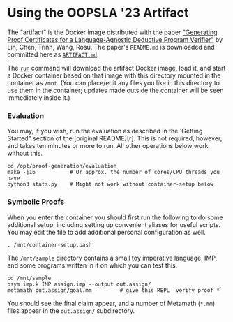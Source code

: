 Using the OOPSLA '23 Artifact
=============================

The "artifact" is the Docker image distributed with the paper
["Generating Proof Certificates for a Language-Agnostic Deductive
Program Verifier"][paper] by Lin, Chen, Trinh, Wang, Rosu. The paper's
`README.md` is downloaded and committed here as [`ARTIFACT.md`][ar].

The [`run`] command will download the artifact Docker image, load it,
and start a Docker container based on that image with this directory
mounted in the container as `/mnt`. (You can place/edit any files you
like in this directory to use them in the container; updates made
outside the container will be seen immediately inside it.)

### Evaluation

You may, if you wish, run the evaluation as described in the 'Getting
Started" section of the [original README][r]. This is not required,
however, and takes ten minutes or more to run. All other operations below
work without this.

    cd /opt/proof-generation/evaluation
    make -j16           # Or approx. the number of cores/CPU threads you have
    python3 stats.py    # Might not work without container-setup below

### Symbolic Proofs

When you enter the container you should first run the following to do
some additional setup, including setting up convenient aliases for
useful scripts. You may edit the file to add additional personal
configuration as well.

    . /mnt/container-setup.bash

The `/mnt/sample` directory contains a small toy imperative language, IMP,
and some programs written in it on which you can test this.

    cd /mnt/sample
    psym imp.k IMP assign.imp --output out.assign/
    metamath out.assign/goal.mm         # give this REPL `verify proof *`

You should see the final claim appear, and a number of Metamath (`*.mm`) files
appear in the `out.assign/` subdirectory.



<!-------------------------------------------------------------------->
[ar]: ./ARTIFACT.md
[`run`]: ./run
[paper]: https://zenodo.org/records/7503088

